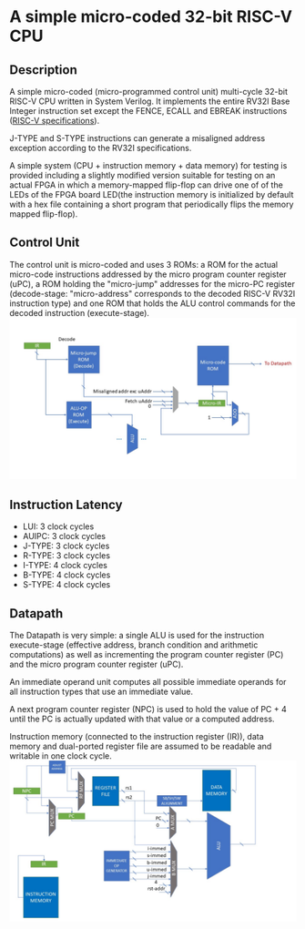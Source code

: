 # A simple micro-coded 32-bit RISC-V CPU
## Description
A simple micro-coded (micro-programmed control unit) multi-cycle 32-bit RISC-V CPU written in System Verilog.
It implements the entire RV32I Base Integer instruction set except the FENCE, ECALL and EBREAK
instructions ([RISC-V specifications](https://riscv.org/technical/specifications/)).

J-TYPE and S-TYPE instructions can generate a misaligned address exception according to the RV32I specifications.

A simple system (CPU + instruction memory + data memory) for testing is provided including a slightly modified 
version suitable for testing on an actual FPGA
in which a memory-mapped flip-flop can drive one of of the LEDs of the FPGA board LED(the instruction memory is initialized by default with a hex
file containing a short program that periodically flips the memory mapped flip-flop).
## Control Unit
The control unit is micro-coded and uses 3 ROMs: a ROM for the actual micro-code instructions addressed
by the micro program counter register (uPC), 
a ROM holding the "micro-jump" addresses for the micro-PC register (decode-stage: "micro-address"
corresponds to the decoded RISC-V RV32I instruction type)
and one ROM that holds the ALU control commands for the decoded instruction (execute-stage).
![Datapath](https://github.com/andmiele/uCodedRiscV/blob/main/controlunit.jpg?raw=true)
## Instruction Latency
* LUI: 3 clock cycles
* AUIPC: 3 clock cycles
* J-TYPE: 3 clock cycles
* R-TYPE: 3 clock cycles
* I-TYPE: 4 clock cycles
* B-TYPE: 4 clock cycles
* S-TYPE: 4 clock cycles
## Datapath
The Datapath is very simple: a single ALU is used for the instruction execute-stage (effective address, 
branch condition and arithmetic computations) 
as well as incrementing the program counter register (PC) and the micro program counter register (uPC).

An immediate operand unit computes all possible immediate operands for all instruction types that use an immediate value.

A next program counter register (NPC) is used to hold the value of PC + 4 until the PC is actually updated with that value
or a computed address.

Instruction memory (connected to the instruction register (IR)), data memory and dual-ported register file are assumed to be
readable and writable in one clock cycle.
![Datapath](https://github.com/andmiele/uCodedRiscV/blob/main/datapath.jpg?raw=true)

